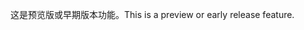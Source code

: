 <span data-ttu-id="2ee92-101">这是预览版或早期版本功能。</span><span class="sxs-lookup"><span data-stu-id="2ee92-101">This is a preview or early release feature.</span></span>